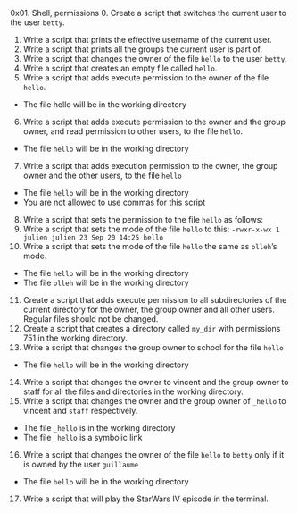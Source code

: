 0x01. Shell, permissions
0. Create a script that switches the current user to the user ```betty```.
1. Write a script that prints the effective username of the current user.
2. Write a script that prints all the groups the current user is part of.
3. Write a script that changes the owner of the file ```hello``` to the user ```betty```.
4. Write a script that creates an empty file called ```hello```.
5. Write a script that adds execute permission to the owner of the file ```hello```.
- The file hello will be in the working directory
6. Write a script that adds execute permission to the owner and the group owner, and read permission to other users, to the file ```hello```.
- The file ```hello``` will be in the working directory
7. Write a script that adds execution permission to the owner, the group owner and the other users, to the file ```hello```
- The file ```hello``` will be in the working directory
- You are not allowed to use commas for this script
8. Write a script that sets the permission to the file ```hello``` as follows:
9. Write a script that sets the mode of the file ```hello``` to this:
```-rwxr-x-wx 1 julien julien 23 Sep 20 14:25 hello```
10. Write a script that sets the mode of the file ```hello``` the same as ```olleh```’s mode.
- The file ```hello``` will be in the working directory
- The file ```olleh``` will be in the working directory
11. Create a script that adds execute permission to all subdirectories of the current directory for the owner, the group owner and all other users. Regular files should not be changed.
12. Create a script that creates a directory called ```my_dir``` with permissions 751 in the working directory.
13. Write a script that changes the group owner to school for the file ```hello```
- The file ```hello``` will be in the working directory
14. Write a script that changes the owner to vincent and the group owner to staff for all the files and directories in the working directory.
15. Write a script that changes the owner and the group owner of ```_hello``` to vincent and ```staff``` respectively.
- The file ```_hello``` is in the working directory
- The file ```_hello``` is a symbolic link
16. Write a script that changes the owner of the file ```hello``` to ```betty``` only if it is owned by the user ```guillaume```
- The file ```hello``` will be in the working directory
17. Write a script that will play the StarWars IV episode in the terminal.

